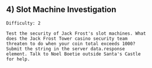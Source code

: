 ## 4)  Slot Machine Investigation
    Difficulty: 2

    Test the security of Jack Frost's slot machines. What 
    does the Jack Frost Tower casino security team
    threaten to do when your coin total exceeds 1000?
    Submit the string in the server data.response
    element. Talk to Noel Boetie outside Santa's Castle
    for help.